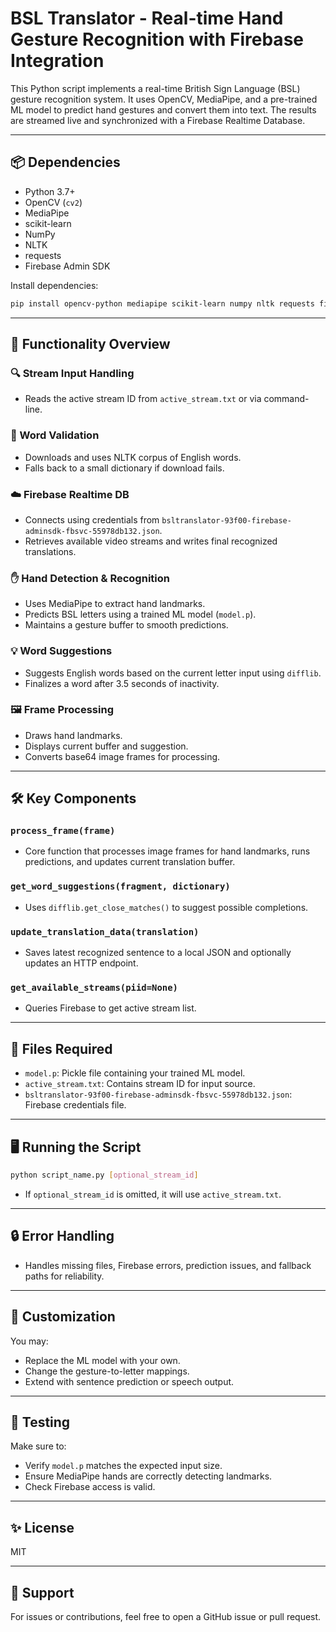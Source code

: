 # BSL Translator - Real-time Hand Gesture Recognition with Firebase Integration

This Python script implements a real-time British Sign Language (BSL) gesture recognition system. It uses OpenCV, MediaPipe, and a pre-trained ML model to predict hand gestures and convert them into text. The results are streamed live and synchronized with a Firebase Realtime Database.

---

## 📦 Dependencies

* Python 3.7+
* OpenCV (`cv2`)
* MediaPipe
* scikit-learn
* NumPy
* NLTK
* requests
* Firebase Admin SDK

Install dependencies:

```bash
pip install opencv-python mediapipe scikit-learn numpy nltk requests firebase-admin
```

---

## 🧠 Functionality Overview

### 🔍 Stream Input Handling

* Reads the active stream ID from `active_stream.txt` or via command-line.

### 🧾 Word Validation

* Downloads and uses NLTK corpus of English words.
* Falls back to a small dictionary if download fails.

### ☁️ Firebase Realtime DB

* Connects using credentials from `bsltranslator-93f00-firebase-adminsdk-fbsvc-55978db132.json`.
* Retrieves available video streams and writes final recognized translations.

### ✋ Hand Detection & Recognition

* Uses MediaPipe to extract hand landmarks.
* Predicts BSL letters using a trained ML model (`model.p`).
* Maintains a gesture buffer to smooth predictions.

### 💡 Word Suggestions

* Suggests English words based on the current letter input using `difflib`.
* Finalizes a word after 3.5 seconds of inactivity.

### 🖼️ Frame Processing

* Draws hand landmarks.
* Displays current buffer and suggestion.
* Converts base64 image frames for processing.

---

## 🛠️ Key Components

### `process_frame(frame)`

* Core function that processes image frames for hand landmarks, runs predictions, and updates current translation buffer.

### `get_word_suggestions(fragment, dictionary)`

* Uses `difflib.get_close_matches()` to suggest possible completions.

### `update_translation_data(translation)`

* Saves latest recognized sentence to a local JSON and optionally updates an HTTP endpoint.

### `get_available_streams(piid=None)`

* Queries Firebase to get active stream list.

---

## 📁 Files Required

* `model.p`: Pickle file containing your trained ML model.
* `active_stream.txt`: Contains stream ID for input source.
* `bsltranslator-93f00-firebase-adminsdk-fbsvc-55978db132.json`: Firebase credentials file.

---

## 🖥️ Running the Script

```bash
python script_name.py [optional_stream_id]
```

* If `optional_stream_id` is omitted, it will use `active_stream.txt`.

---

## 🔒 Error Handling

* Handles missing files, Firebase errors, prediction issues, and fallback paths for reliability.

---

## 🔧 Customization

You may:

* Replace the ML model with your own.
* Change the gesture-to-letter mappings.
* Extend with sentence prediction or speech output.

---

## 🧪 Testing

Make sure to:

* Verify `model.p` matches the expected input size.
* Ensure MediaPipe hands are correctly detecting landmarks.
* Check Firebase access is valid.

---

## ✨ License

MIT

---

## 🙋 Support

For issues or contributions, feel free to open a GitHub issue or pull request.

